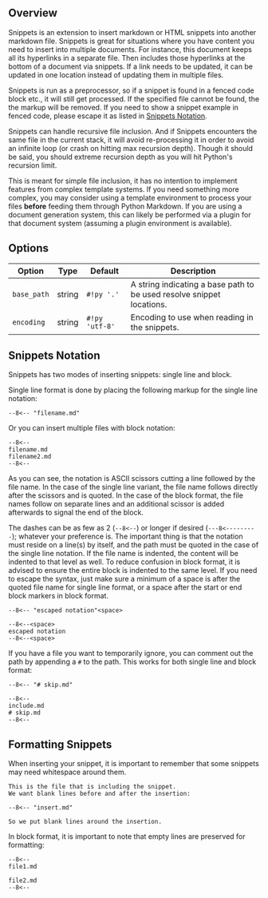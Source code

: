 ## Overview

Snippets is an extension to insert markdown or HTML snippets into another markdown file.  Snippets is great for situations where you have content you need to insert into multiple documents.  For instance, this document keeps all its hyperlinks in a separate file.  Then includes those hyperlinks at the bottom of a document via snippets. If a link needs to be updated, it can be updated in one location instead of updating them in multiple files.

Snippets is run as a preprocessor, so if a snippet is found in a fenced code block etc., it will still get processed.  If the specified file cannot be found, the the markup will be removed.  If you need to show a snippet example in fenced code, please escape it as listed in [Snippets Notation](#snippets-notation).

Snippets can handle recursive file inclusion.  And if Snippets encounters the same file in the current stack, it will avoid re-processing it in order to avoid an infinite loop (or crash on hitting max recursion depth).  Though it should be said, you should extreme recursion depth as you will hit Python's recursion limit.

This is meant for simple file inclusion, it has no intention to implement features from complex template systems. If you need something more complex, you may consider using a template environment to process your files **before** feeding them through Python Markdown.  If you are using a document generation system, this can likely be performed via a plugin for that document system (assuming a plugin environment is available).

## Options

Option      | Type   | Default        | Description
----------- | ------ | -------------- |------------
`base_path` | string | `#!py '.'`     | A string indicating a base path to be used resolve snippet locations.
`encoding`  | string | `#!py 'utf-8'` | Encoding to use when reading in the snippets.

## Snippets Notation

Snippets has two modes of inserting snippets: single line and block.

Single line format is done by placing the following markup for the single line notation:

```
--8<-- "filename.md" 
```

Or you can insert multiple files with block notation:

```
--8<-- 
filename.md
filename2.md
--8<-- 
```

As you can see, the notation is ASCII scissors cutting a line followed by the file name.  In the case of the single line variant, the file name follows directly after the scissors and is quoted.  In the case of the block format, the file names follow on separate lines and an additional scissor is added afterwards to signal the end of the block.

The dashes can be as few as 2 (`--8<--`) or longer if desired (`---8<---------`); whatever your preference is.  The important thing is that the notation must reside on a line(s) by itself, and the path must be quoted in the case of the single line notation.  If the file name is indented, the content will be indented to that level as well.  To reduce confusion in block format, it is advised to ensure the entire block is indented to the same level.  If you need to escape the syntax, just make sure a minimum of a space is after the quoted file name for single line format, or a space after the start or end block markers in block format.

```
--8<-- "escaped notation"<space>

--8<--<space>
escaped notation
--8<--<space>
```

If you have a file you want to temporarily ignore, you can comment out the path by appending a `#` to the path.  This works for both single line and block format:

```
--8<-- "# skip.md" 

--8<-- 
include.md
# skip.md
--8<-- 
```

## Formatting Snippets

When inserting your snippet, it is important to remember that some snippets may need whitespace around them.

```
This is the file that is including the snippet.
We want blank lines before and after the insertion:

--8<-- "insert.md" 

So we put blank lines around the insertion.
```

In block format, it is important to note that empty lines are preserved for formatting:

```
--8<-- 
file1.md

file2.md
--8<-- 
```
